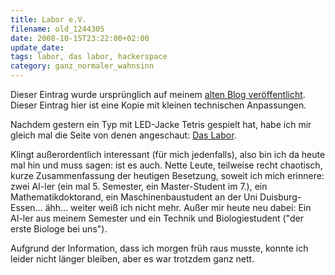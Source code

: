 ```yaml
---
title: Labor e.V.
filename: old_1244305
date: 2008-10-15T23:22:00+02:00
update_date:
tags: labor, das labor, hackerspace
category: ganz_normaler_wahnsinn
---
```

Dieser Eintrag wurde ursprünglich auf meinem [alten Blog veröffentlicht](https://stu.blogger.de/stories/1244305/). Dieser Eintrag hier ist eine Kopie mit kleinen technischen Anpassungen.

Nachdem gestern ein Typ mit LED-Jacke Tetris gespielt hat, habe ich mir gleich mal die Seite von denen angeschaut: [Das Labor](http://www.das-labor.org).

Klingt außerordentlich interessant (für mich jedenfalls), also bin ich da heute mal hin und muss sagen: ist es auch. Nette Leute, teilweise recht chaotisch, kurze Zusammenfassung der heutigen Besetzung, soweit ich mich erinnere: zwei AI-ler (ein mal 5. Semester, ein Master-Student im 7.), ein Mathematikdoktorand, ein Maschinenbaustudent an der Uni Duisburg-Essen... ähh... weiter weiß ich nicht mehr. Außer mir heute neu dabei: Ein AI-ler aus meinem Semester und ein Technik und Biologiestudent ("der erste Biologe bei uns").

Aufgrund der Information, dass ich morgen früh raus musste, konnte ich leider nicht länger bleiben, aber es war trotzdem ganz nett.
